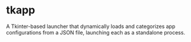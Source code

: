 # tkapp
A Tkinter-based launcher that dynamically loads and categorizes app configurations from a JSON file, launching each as a standalone process.
